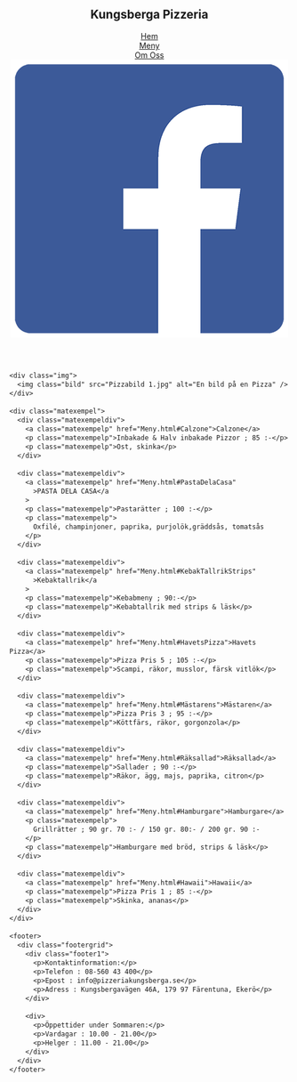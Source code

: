 

<!DOCTYPE html>

<html lang="en">
  
  <head>
    <meta charset="UTF-8" />
    <meta name="viewport" content="width=device-width, initial-scale=1.0" />
    <title>Huvudsida på Pizzeria Kungsbera</title>
    <link rel="stylesheet" href="stylesheet.css" />
  </head>
  <body>
    <header>  
      <h2>Kungsberga Pizzeria</h2>
      <nav class="nav">
        <div><a href="Index.html">Hem</a></div>
        <div><a href="Meny.html">Meny</a></div>
        <div><a href="OmOss.html">Om Oss</a></div>
        <a href="https://sv-se.facebook.com/pizzeriatraff/"><img class="face" src="facebook-logo.png" alt="" /></a>
      </nav>
    </header>

    <div class="img">
      <img class="bild" src="Pizzabild 1.jpg" alt="En bild på en Pizza" />
    </div>

    <div class="matexempel">
      <div class="matexempeldiv">
        <a class="matexempelp" href="Meny.html#Calzone">Calzone</a>
        <p class="matexempelp">Inbakade & Halv inbakade Pizzor ; 85 :-</p>
        <p class="matexempelp">Ost, skinka</p>
      </div>

      <div class="matexempeldiv">
        <a class="matexempelp" href="Meny.html#PastaDelaCasa"
          >PASTA DELA CASA</a
        >
        <p class="matexempelp">Pastarätter ; 100 :-</p>
        <p class="matexempelp">
          Oxfilé, champinjoner, paprika, purjolök,gräddsås, tomatsås
        </p>
      </div>

      <div class="matexempeldiv">
        <a class="matexempelp" href="Meny.html#KebakTallrikStrips"
          >Kebaktallrik</a
        >
        <p class="matexempelp">Kebabmeny ; 90:-</p>
        <p class="matexempelp">Kebabtallrik med strips & läsk</p>
      </div>

      <div class="matexempeldiv">
        <a class="matexempelp" href="Meny.html#HavetsPizza">Havets Pizza</a>
        <p class="matexempelp">Pizza Pris 5 ; 105 :-</p>
        <p class="matexempelp">Scampi, räkor, musslor, färsk vitlök</p>
      </div>

      <div class="matexempeldiv">
        <a class="matexempelp" href="Meny.html#Mästarens">Mästaren</a>
        <p class="matexempelp">Pizza Pris 3 ; 95 :-</p>
        <p class="matexempelp">Köttfärs, räkor, gorgonzola</p>
      </div>

      <div class="matexempeldiv">
        <a class="matexempelp" href="Meny.html#Räksallad">Räksallad</a>
        <p class="matexempelp">Sallader ; 90 :-</p>
        <p class="matexempelp">Räkor, ägg, majs, paprika, citron</p>
      </div>

      <div class="matexempeldiv">
        <a class="matexempelp" href="Meny.html#Hamburgare">Hamburgare</a>
        <p class="matexempelp">
          Grillrätter ; 90 gr. 70 :- / 150 gr. 80:- / 200 gr. 90 :-
        </p>
        <p class="matexempelp">Hamburgare med bröd, strips & läsk</p>
      </div>

      <div class="matexempeldiv">
        <a class="matexempelp" href="Meny.html#Hawaii">Hawaii</a>
        <p class="matexempelp">Pizza Pris 1 ; 85 :-</p>
        <p class="matexempelp">Skinka, ananas</p>
      </div>
    </div>

    <footer>
      <div class="footergrid">
        <div class="footer1">
          <p>Kontaktinformation:</p>
          <p>Telefon : 08-560 43 400</p>
          <p>Epost : info@pizzeriakungsberga.se</p>
          <p>Adress : Kungsbergavägen 46A, 179 97 Färentuna, Ekerö</p>
        </div>

        <div>
          <p>Öppettider under Sommaren:</p>
          <p>Vardagar : 10.00 - 21.00</p>
          <p>Helger : 11.00 - 21.00</p>
        </div>
      </div>
    </footer>
  </body>
</html>

